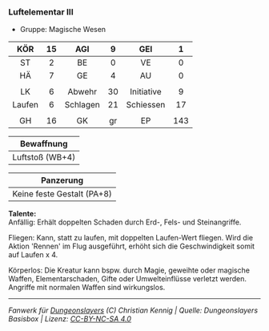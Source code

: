 ### Luftelementar III

- Gruppe: Magische Wesen

|  KÖR   | 15  |   AGI    |  9  |    GEI     |  1  |
| :----: | :-: | :------: | :-: | :--------: | :-: |
|   ST   |  2  |    BE    |  0  |     VE     |  0  |
|   HÄ   |  7  |    GE    |  4  |     AU     |  0  |
|        |     |          |     |            |     |
|   LK   |  6  |  Abwehr  | 30  | Initiative |  9  |
| Laufen |  6  | Schlagen | 21  | Schiessen  | 17  |
|        |     |          |     |            |     |
|   GH   | 16  |    GK    | gr  |     EP     | 143 |

|   Bewaffnung    |
| :-------------: |
| Luftstoß (WB+4) |

|         Panzerung          |
| :------------------------: |
| Keine feste Gestalt (PA+8) |

**Talente:**  
Anfällig: Erhält doppelten Schaden durch Erd-, Fels- und Steinangriffe.

Fliegen: Kann, statt zu laufen, mit doppelten Laufen-Wert fliegen. Wird die Aktion 'Rennen' im Flug ausgeführt, erhöht sich die Geschwindigkeit somit auf Laufen x 4.

Körperlos: Die Kreatur kann bspw. durch Magie, geweihte oder magische Waffen, Elementarschaden, Gifte oder Umwelteinflüsse verletzt werden. Angriffe mit normalen Waffen sind wirkungslos.

---

_Fanwerk für [Dungeonslayers](https://www.dungeonslayers.net/) (C) Christian Kennig | Quelle: Dungeonslayers Basisbox | Lizenz: [CC-BY-NC-SA 4.0](https://creativecommons.org/licenses/by-nc-sa/4.0/deed.de)_
